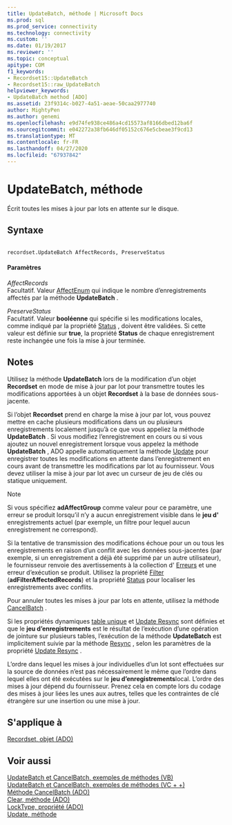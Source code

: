 ```yaml
---
title: UpdateBatch, méthode | Microsoft Docs
ms.prod: sql
ms.prod_service: connectivity
ms.technology: connectivity
ms.custom: ''
ms.date: 01/19/2017
ms.reviewer: ''
ms.topic: conceptual
apitype: COM
f1_keywords:
- Recordset15::UpdateBatch
- Recordset15::raw_UpdateBatch
helpviewer_keywords:
- UpdateBatch method [ADO]
ms.assetid: 23f9314c-b027-4a51-aeae-50caa2977740
author: MightyPen
ms.author: genemi
ms.openlocfilehash: e9d74fe938ce486a4cd15573af8166dbed12ba6f
ms.sourcegitcommit: e042272a38fb646df05152c676e5cbeae3f9cd13
ms.translationtype: MT
ms.contentlocale: fr-FR
ms.lasthandoff: 04/27/2020
ms.locfileid: "67937842"
---
```

# <a name="updatebatch-method"></a>UpdateBatch, méthode
Écrit toutes les mises à jour par lots en attente sur le disque.  
  
## <a name="syntax"></a>Syntaxe  
  
```  
  
recordset.UpdateBatch AffectRecords, PreserveStatus  
```  
  
#### <a name="parameters"></a>Paramètres  
 *AffectRecords*  
 Facultatif. Valeur [AffectEnum](../../../ado/reference/ado-api/affectenum.md) qui indique le nombre d’enregistrements affectés par la méthode **UpdateBatch** .  
  
 *PreserveStatus*  
 Facultatif. Valeur **booléenne** qui spécifie si les modifications locales, comme indiqué par la propriété [Status](../../../ado/reference/ado-api/status-property-ado-recordset.md) , doivent être validées. Si cette valeur est définie sur **true**, la propriété **Status** de chaque enregistrement reste inchangée une fois la mise à jour terminée.  
  
## <a name="remarks"></a>Notes  
 Utilisez la méthode **UpdateBatch** lors de la modification d’un objet **Recordset** en mode de mise à jour par lot pour transmettre toutes les modifications apportées à un objet **Recordset** à la base de données sous-jacente.  
  
 Si l’objet **Recordset** prend en charge la mise à jour par lot, vous pouvez mettre en cache plusieurs modifications dans un ou plusieurs enregistrements localement jusqu’à ce que vous appeliez la méthode **UpdateBatch** . Si vous modifiez l’enregistrement en cours ou si vous ajoutez un nouvel enregistrement lorsque vous appelez la méthode **UpdateBatch** , ADO appelle automatiquement la méthode [Update](../../../ado/reference/ado-api/update-method.md) pour enregistrer toutes les modifications en attente dans l’enregistrement en cours avant de transmettre les modifications par lot au fournisseur. Vous devez utiliser la mise à jour par lot avec un curseur de jeu de clés ou statique uniquement.  
  
> [!NOTE]
>  Si vous spécifiez **adAffectGroup** comme valeur pour ce paramètre, une erreur se produit lorsqu’il n’y a aucun enregistrement visible dans le **jeu d'** enregistrements actuel (par exemple, un filtre pour lequel aucun enregistrement ne correspond).  
  
 Si la tentative de transmission des modifications échoue pour un ou tous les enregistrements en raison d’un conflit avec les données sous-jacentes (par exemple, si un enregistrement a déjà été supprimé par un autre utilisateur), le fournisseur renvoie des avertissements à la collection d' [Erreurs](../../../ado/reference/ado-api/errors-collection-ado.md) et une erreur d’exécution se produit. Utilisez la propriété [Filter](../../../ado/reference/ado-api/filter-property.md) (**adFilterAffectedRecords**) et la propriété [Status](../../../ado/reference/ado-api/status-property-ado-recordset.md) pour localiser les enregistrements avec conflits.  
  
 Pour annuler toutes les mises à jour par lots en attente, utilisez la méthode [CancelBatch](../../../ado/reference/ado-api/cancelbatch-method-ado.md) .  
  
 Si les propriétés dynamiques [table unique](../../../ado/reference/ado-api/unique-table-unique-schema-unique-catalog-properties-dynamic-ado.md) et [Update Resync](../../../ado/reference/ado-api/update-resync-property-dynamic-ado.md) sont définies et que le **jeu d’enregistrements** est le résultat de l’exécution d’une opération de jointure sur plusieurs tables, l’exécution de la méthode **UpdateBatch** est implicitement suivie par la méthode [Resync](../../../ado/reference/ado-api/resync-method.md) , selon les paramètres de la propriété [Update Resync](../../../ado/reference/ado-api/update-resync-property-dynamic-ado.md) .  
  
 L’ordre dans lequel les mises à jour individuelles d’un lot sont effectuées sur la source de données n’est pas nécessairement le même que l’ordre dans lequel elles ont été exécutées sur le **jeu d’enregistrements**local. L’ordre des mises à jour dépend du fournisseur. Prenez cela en compte lors du codage des mises à jour liées les unes aux autres, telles que les contraintes de clé étrangère sur une insertion ou une mise à jour.  
  
## <a name="applies-to"></a>S'applique à  
 [Recordset, objet (ADO)](../../../ado/reference/ado-api/recordset-object-ado.md)  
  
## <a name="see-also"></a>Voir aussi  
 [UpdateBatch et CancelBatch, exemples de méthodes (VB)](../../../ado/reference/ado-api/updatebatch-and-cancelbatch-methods-example-vb.md)   
 [UpdateBatch et CancelBatch, exemples de méthodes (VC + +)](../../../ado/reference/ado-api/updatebatch-and-cancelbatch-methods-example-vc.md)   
 [Méthode CancelBatch (ADO)](../../../ado/reference/ado-api/cancelbatch-method-ado.md)   
 [Clear, méthode (ADO)](../../../ado/reference/ado-api/clear-method-ado.md)   
 [LockType, propriété (ADO)](../../../ado/reference/ado-api/locktype-property-ado.md)   
 [Update, méthode](../../../ado/reference/ado-api/update-method.md)
